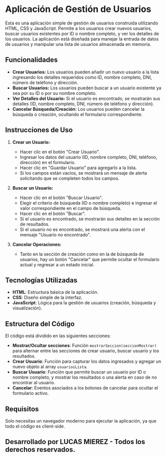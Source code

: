# Aplicación de Gestión de Usuarios

Esta es una aplicación simple de gestión de usuarios construida utilizando HTML, CSS y JavaScript. Permite a los usuarios crear nuevos usuarios, buscar usuarios existentes por ID o nombre completo, y ver los detalles de los usuarios. La aplicación está diseñada para manejar la entrada de datos de usuarios y manipular una lista de usuarios almacenada en memoria.

## Funcionalidades

- **Crear Usuarios:** Los usuarios pueden añadir un nuevo usuario a la lista ingresando los detalles requeridos como ID, nombre completo, DNI, número de teléfono y dirección.
- **Buscar Usuarios:** Los usuarios pueden buscar a un usuario existente ya sea por su ID o por su nombre completo.
- **Ver Detalles del Usuario:** Si el usuario es encontrado, se mostrarán sus detalles (ID, nombre completo, DNI, número de teléfono y dirección).
- **Cancelar Búsqueda/Creación:** Los usuarios pueden cancelar la búsqueda o creación, ocultando el formulario correspondiente.

## Instrucciones de Uso

1. **Crear un Usuario:**
   - Hacer clic en el botón "Crear Usuario".
   - Ingresar los datos del usuario (ID, nombre completo, DNI, teléfono, dirección) en el formulario.
   - Hacer clic en "Guardar Usuario" para agregarlo a la lista.
   - Si los campos están vacíos, se mostrará un mensaje de alerta solicitando que se completen todos los campos.

2. **Buscar un Usuario:**
   - Hacer clic en el botón "Buscar Usuario".
   - Elegir el criterio de búsqueda (ID o nombre completo) e ingresar el valor correspondiente en el campo de búsqueda.
   - Hacer clic en el botón "Buscar".
   - Si el usuario es encontrado, se mostrarán sus detalles en la sección de resultados.
   - Si el usuario no es encontrado, se mostrará una alerta con el mensaje "Usuario no encontrado".

3. **Cancelar Operaciones:**
   - Tanto en la sección de creación como en la de búsqueda de usuarios, hay un botón "Cancelar" que permite ocultar el formulario actual y regresar a un estado inicial.

## Tecnologías Utilizadas

- **HTML**: Estructura básica de la aplicación.
- **CSS**: Diseño simple de la interfaz.
- **JavaScript**: Lógica para la gestión de usuarios (creación, búsqueda y visualización).

## Estructura del Código

El código está dividido en las siguientes secciones:

- **Mostrar/Ocultar secciones**: Función `mostrarSeccion(seccionMostrar)` para alternar entre las secciones de crear usuario, buscar usuario y los resultados.
- **Crear Usuario**: Función para capturar los datos ingresados y agregar un nuevo objeto al array `usuariosLista`.
- **Buscar Usuario**: Función que permite buscar un usuario por ID o nombre completo, y mostrar los resultados o una alerta en caso de no encontrar al usuario.
- **Cancelar**: Eventos asociados a los botones de cancelar para ocultar el formulario activo.

## Requisitos

Solo necesitas un navegador moderno para ejecutar la aplicación, ya que todo el código es client-side.

## Desarrollado por LUCAS MIEREZ - Todos los derechos reservados.
